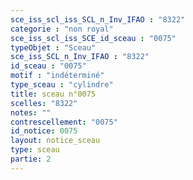 ```yaml
---
sce_iss_scl_iss_SCL_n_Inv_IFAO : "8322"
categorie : "non royal"
sce_iss_scl_iss_SCE_id_sceau : "0075"
typeObjet : "Sceau"
sce_iss_SCL_n_Inv_IFAO : "8322"
id_sceau : "0075"
motif : "indéterminé"
type_sceau : "cylindre"
title: sceau n°0075
scelles: "8322"
notes: ""
contrescellement: "0075"
id_notice: 0075
layout: notice_sceau
type: sceau
partie: 2
---
```

